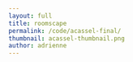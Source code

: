 ```yaml
---
layout: full
title: roomscape
permalink: /code/acassel-final/
thumbnail: acassel-thumbnail.png
author: adrienne
---
```


<script src="../acassel/ammo.js"></script>
<!-- <script src="../acassel/ClothMesh.js"></script> -->
<script deferred type="module">

import * as T from '../acassel/module.js'

let t = 0

// var uniforms = {
//     amplitude: { value: 1.0 },
//     color:     { value: new T.Color( 0xff2200 ) },
//     texture:   { value: new T.TextureLoader().load( "textures/water.jpg" ) }
//   };
//   uniforms.texture.value.wrapS = uniforms.texture.value.wrapT = T.RepeatWrapping;
//   var shaderMaterial = new T.ShaderMaterial( {
//     uniforms: uniforms,
//     vertexShader:document.getElementById( 'vertexshader' ).textContent,
//     fragmentShader: document.getElementById( 'fragmentshader' ).textContent
// });

var renderer = new T.Renderer({
    color: 0xFBD2D7, ground: 0x1F11FF,
    ambient: 0xDDCEE5, light: 0xFBD2D7,
    scattering: 0.4, brightness: 0.6,
    position: { x:0, y:200, z:9000 },
    rotation: { x:0, y:0, z:0 },
    fov:50, near:0.001, far:100000,
    fog: { color:0xFBD2D7, near:1, far:1e4 },
    gl: { logarithmicDepthBuffer:true, antialias:true },
    update: (dt) => update(dt),
    onload: (context, load) => onload(context,load),
    onclick: (object={}) => { }, })

// //make the shapes
// var shapes = [];
// var geometry = new T.CubeGeometry(20, 20, 20);
// var material = new T.MeshNormalMaterial();
//positions the shapes randomly
// for (var i = 0; i < 400; i ++) {
// var mesh = new T.Mesh(geometry, material);
// mesh.position.x = Math.random() * 400 - 200
// mesh.position.y = Math.random() * 400 - 200
// mesh.position.z = Math.random() * 400 - 200

//shapes.push(mesh);


// }
var worldDepth = 1000

// var clay = new Pizzicato.Sound('../acassel/TRAX/clay.wav', function() {
//     // Sound loaded!
//     clay.play();
// });

// var sharps1 = new Pizzicato.Sound('../acassel/TRAX/sharps1.wav',
//   () => sharps1.play())

// var sharps2 = new Pizzicato.Sound('../acassel/TRAX/sharps2.wav',
//   () => sharps2.play())

// var squiggle = new Pizzicato.Sound('../acassel/TRAX/squiggle.wav',
//   () => squiggle.play())

// var chimes = new Pizzicato.Sound('../acassel/TRAX/chimes.wav', function() {
//     chimes.play();
// });

// var airways = new Pizzicato.Sound('../acassel/TRAX/airways.wav', function() {
//     airways.play();
// });

// var dust = new Pizzicato.Sound('../acassel/TRAX/airways.wav', function() {
//     dust.play();
// });

function stopSound () {
    clay.stop();
    sharps1.stop();
    sharps2.stop();
    squiggle.stop();
    chimes.stop();
    dust.stop();

}


// var sound = new T.Pizzicato.({
//     source: 'wave',
//     options: { type: 'sawtooth', frequency: 146.83 }
// });

// var sound2 = new T.Pizzicato.Sound({
//     source: 'wave',
//     options: { type: 'sine', frequency: 246.94 }

// });

//animations
function changeFrequency(n) {
 return Math.sin(n)*700 + 800;
}

function changeFrequencyB(n) {
  return Math.sin(n)*200 + 400
}

function changeFrequencyC(n){
  return Math.sin(n)
}

function changeFrequencyD(n){
  return Math.cos(n)
}

//sound modulation
// var lowPassFilter = new Pizzicato.Effects.LowPassFilter({
//     frequency: 400,
//     peak: 10
//   });
// var distortion = new Pizzicato.Effects.Distortion({
//     gain: 1
// });
// var tremolo = new Pizzicato.Effects.Tremolo({
//     speed: 10,
//     depth: 0.8,
//     mix: 0.8
// });
// var ringModulator = new Pizzicato.Effects.RingModulator({
//     speed: 30,
//     distortion: 1,
//     mix: 0.5
// });

// var stereoPanner = new Pizzicato.Effects.StereoPanner({
//     pan: 0
// });

// sound.addEffect(lowPassFilter);
// sound.addEffect(distortion);
// sound.addEffect(tremolo);
// sound.addEffect(ringModulator);
//sound.play();

// sound2.addEffect(stereoPanner);
//sound2.play();


//primitives

function createShape(geometry, material) {

  let mesh = new T.Mesh(geometry, material)
  mesh.receiveShadows = mesh.castShadows = true
  return mesh
}

let cube = createShape(
  new T.CubeGeometry(50, 50, 50),
  new T.MeshPhongMaterial())

let sphere = createShape(
  new T.SphereGeometry(10, 10, 10),
  new T.MeshBasicMaterial())


let blob = createShape(
  new T.SphereGeometry(60, 60, 60),
  //new T.MeshStandardMaterial({ color:0xFFFFFF, emission: 0xFF00AA }))
  new T.MeshPhongMaterial())
// let other = createShape(new T.PlaneGeometry(2000, 2000, -1, worldDepth-1), )

//mesh.geometry.rotateX(-Math.PI/2)


// for (var i=0, l=blob.geometry.vertices.length; i<l; ++i) //   let v = blob.geometry.vertices[i]
//   v.x += Math.sin(i*0.5)
//   v.y += Math.cos(i*0.5)
//   v.z += Math.sin(i*0.5)
// }
// var materialShader
// var material = new T.MeshNormalMaterial({flatShading: true})
var shader = {
    uniforms: {
      time: {value:0},
      speed: {value:4},
      tDiffuse: {value:null} },

    vertexShader: `
      varying vec2 vUv;
      varying vec3 vNormal;
      uniform float time, speed;

      void main() {
          vUv = uv;
          gl_Position = projectionMatrix * modelViewMatrix * vec4(position, 1.0);
          float theta = sin(time*speed+position.y)/20.0;
          float c = cos(theta);
          float s = sin(theta);
          mat3 m = mat3(c, 0, s, 0, 1, 0, -s, 0, c);
          vec3 transformed = vec3(position)*m;
          mat4 modelView = viewMatrix * modelMatrix;
          mat4 modelViewProjection = projectionMatrix * modelView;
          vNormal = (modelView * vec4(normal.xyz, 0.0)).xyz*m;
          // vec3 vNormal = (modelViewMatrix * vec4(normal.xyz, 0.0)).xyz*m;
          gl_Position = projectionMatrix * modelViewMatrix * vec4(position.xyz, 1.0);
          // gl_Position.xyz = vNormal*m; // HERE BE DRAGONS
          gl_Position = projectionMatrix * modelViewMatrix * vec4(transformed, 1.0);
      }`,

    fragmentShader: `
      varying vec2 vUv;
      varying vec3 vNormal;
      uniform sampler2D tDiffuse;
      uniform float time, speed;

      vec3 rgb2hsv(vec3 c) {
          vec4 K = vec4(0.0, -1.0 / 3.0, 2.0 / 3.0, -1.0);
          vec4 p = mix(vec4(c.bg, K.wz), vec4(c.gb, K.xy), step(c.b, c.g));
          vec4 q = mix(vec4(p.xyw, c.r), vec4(c.r, p.yzx), step(p.x, c.r));
          float d = q.x - min(q.w, q.y);
          float e = 1.0e-10;
          return vec3(abs(q.z + (q.w - q.y) / (6.0 * d + e)), d / (q.x + e), q.x);
      }

      vec3 hsv2rgb(vec3 c) {
          vec4 K = vec4(1.0, 2.0 / 3.0, 1.0 / 3.0, 3.0);
          vec3 p = abs(fract(c.xxx + K.xyz) * 6.0 - K.www);
          return c.z * mix(K.xxx, clamp(p - K.xxx, 0.0, 1.0), c.y);
      }


      vec3 packNormalToRGB(const in vec3 normal) {
        return normalize(normal) * 0.5 + 0.5; }

      void main() {
        float opacity = 0.2;
        float saturation = 0.05, hue = 20.6, brightness =0.9;
        float yellowAmount = 0.9;
        vec3 tint = vec3(0.9, 0.5, 0.9);
        vec3 light = vec3(0.5, 0.2, 1.0);
        light = normalize(light);
        float dProd = max(0.0, dot(vNormal, light));
        gl_FragColor = texture2D(tDiffuse,vUv);
        //gl_FragColor = vec4(vNormal,0.25);
        vec3 color = rgb2hsv(packNormalToRGB(vNormal));
        // color.r += cos(time*speed*0.1);
        color = vec3(
          mix(color.r,1.0,hue),
          mix(color.g,1.0,saturation),
          mix(color.b,1.0,brightness));
        color = hsv2rgb(color);
        float avg = mix(color.r, color.g, 0.5);
        float distillR = mix(avg, color.r, yellowAmount);
        float distillG = mix(avg, color.g, yellowAmount);
        float tintAmount = 0.8;
        color.rgb = vec3(distillR, distillG, color.b);
        // color.rgb *= dProd;
        gl_FragColor = vec4(mix(color, tint, tintAmount), opacity);
        // gl_FragColor = vec4(dProd*0.5, dProd, dProd*0.2, 1.0);
      }`
}

var material = new T.ShaderMaterial(shader)

const lawOfCos = (t,a,b) => Math.cos(a)*Math.cos(b)+Math.sin(a)*Math.sin(b)*Math.cos(t)

function update(dt) { t += dt
  changeFrequency(t)
  cube.position.set(0, 0, changeFrequency(t)/5)
  sphere.scale.set(changeFrequencyC(t*50), changeFrequencyC(t*50), changeFrequencyC(t*50))
  sphere.position.set(changeFrequencyC(t)*400,0,changeFrequencyD(t)*200)
  sphere.material.color.setHex(0xFFFF00)
  // lowPassFilter.frequency = changeFrequency(t)
  // distortion.gain = changeFrequency(t)*0.0005
  // tremolo.speed = changeFrequencyC(t)*10
  // ringModulator.speed = changeFrequency(t)
  // stereoPanner.pan = changeFrequencyC(t)
  // cube.geometry.change = changeFrequency(t)*0.05
  //sound2.frequency = changeFrequency(t*50)
  var fixDrift = 1
  if (blob.geometry.vertices[0].y > 60) fixDrift = 1
  else fixDrift = 0
  // if (T.Vector3.Subtract(blob.geometry.vertices[i],blob.position)>200) fixDrift = -fixDrift

  for (var i=0, l=blob.geometry.vertices.length; i<l; ++i) {
    let v = blob.geometry.vertices[i], q = i/l;
    let z = v.z + lawOfCos(t+q, v.x, v.y) - 0.5 * fixDrift
    let y = v.y + lawOfCos(t+q, v.y, v.z) - 0.5 * fixDrift
    let x = v.x + lawOfCos(t+q, v.z, v.x) - 0.5 * fixDrift

    v.set(x,y,z)
    // v.z += Math.cos(v.x)*Math.cos(v.y)+Math.sin(v.x)*Math.sin(v.y)*Math.cos(t+q)
    // v.x += Math.cos(t+q)
    // v.y += Math.sin(t+q)
    shader.uniforms.time.value = performance.now() / 1000
    shader.uniforms.speed.value = 3
  }


  //blob.geometry.vertices.needsUpdate = true
  blob.geometry.needsUpdate = true
  blob.geometry.verticesNeedUpdate = true
  blob.material.needsUpdate = true

  for (var i = 0; i <400; i++){
    let mesh = []
    cube.rotation.x += changeFrequencyB(t)*0.000001;
    cube.rotation.y += 0.00001;
    cube.rotation.z += 0.00001;
    cube.position.x = Math.random() * 400 - 200
    cube.position.y = Math.random() * 400 - 200
    cube.position.z = Math.random() * 400 - 200
    sphere.position.x = Math.random() * 400 - 200
    sphere.position.y = Math.random() * 400 - 200
    sphere.position.z = Math.random() * 400 - 200

    mesh.push(cube)

  }



  //ballCloth.update(dt)
}

// var ballCloth = new T.ClothMesh({})
//     ballCloth.cloth.position.set(100,0,0)
//     renderer.scene.add(ballCloth.cloth)



async function onload(context, load) {
  var path = '../acassel/Models'
  var loader = new T.ModelLoader()
  var soundLoader = new T.SoundsLoader('../acassel/TRAX/')
  var background = await loader.load(`${path}/group2/scene.gltf`, `${path}/room1/scene.gltf`)
  var wildNonsense = background.scene.children[0]
      wildNonsense.scale.set(0.5, 0.5, 0.5)
      wildNonsense.material = material
      wildNonsense.renderOrder = 0
      context.scene.add(wildNonsense)
      T.applyMaterial(wildNonsense, (thing) => {
      //T.applyMaterial(wildNonsense, ({material}) => {
          if (thing.material===undefined) return
          thing.material = material
          thing.material.needsUpdate = true })

  // var background2 = await loader.load(`${path}/spikes-1/scene.gltf`)
  // var wildNonsense2 = background2.scene.children[0]
  //     wildNonsense2.scale.set(0.5, 0.5, 0.5)
  //     wildNonsense2.material = material
  //     wildNonsense2.renderOrder = 0
  //     context.scene.add(wildNonsense2)
  //     T.applyMaterial(wildNonsense2, (thing) => {
  //     //T.applyMaterial(wildNonsense2, ({material}) => {
  //         if (thing.material===undefined) return
          // thing.material = material
  //         thing.material.needsUpdate = true })

  var model = await loader.load(path + '/group2/scene.gltf')
  var object = model.scene.children[0]
      object.scale.set(1, 1, 1)
      object.material = material
      //context.scene.add(object)
      // T.applyMaterial(object, (thing) => {
      //     if (thing.material===undefined) return
      //     // thing.material = new T.MeshPhongMaterial({})
      //     thing.material.needsUpdate = true })

    var model1 = await loader.load(path + '/room1/scene.gltf')
    var object1 = model1.scene.children[0]
        object1.scale.set(1, 1, 1)
        object.material = material
        renderer.scene.add(object1)

    var model2 = await loader.load(path + '/group2/scene.gltf')
    var object2 = model2.scene.children[0]
        object2.scale.set(1, 1, 1)
        renderer.scene.add(object2)

    var title = await loader.load(path + '/words/scene.gltf')
    var object3 = title.scene.children[0]
        object3.scale.set(1, 1, 1)
        object3.position.set(-30,200, 7000)
        renderer.scene.add(object3)

    // var scroll = await loader.load(path + '/scroll/scene.gltf')
    // var words = title.scene.children[0]
    //     words.scale.set(1, 1, 1)
    //     words.position.set(0, 300, 7000)
    //     renderer.scene.add(words)

  context.scene.add(cube)
  context.scene.add(sphere)
  context.scene.add(blob)

  let clayFile = await soundLoader.load('clay.wav')
  let clay = new T.PositionalAudio(context.listener)
      clay.setBuffer(clayFile)
      clay.setRefDistance(20)
      clay.setLoop(true)
      clay.play()
      context.listener.add(clay)
      context.add(clay)
      clay.position.set(0, 0, 0)


  let chimesFile = await soundLoader.load('chimes.wav')
  let chimes = new T.PositionalAudio(context.listener)
      chimes.setBuffer(chimesFile)
      chimes.setRefDistance(100)
      chimes.setLoop(true)
      chimes.play()
      context.add(chimes)

  let squiggleFile = await soundLoader.load('squiggle.wav')
  let squiggle = new T.PositionalAudio(context.listener)
      squiggle.setBuffer(squiggleFile)
      squiggle.setRefDistance(100)
      squiggle.setLoop(true)
      //squiggle.play()
      context.add(squiggle)

  let dustFile = await soundLoader.load('dust.wav')
  let dust = new T.PositionalAudio(context.listener)
      dust.setBuffer(dustFile)
      dust.setRefDistance(100)
      dust.setLoop(true)
      //dust.play()
      context.add(dust)

}

//sawtoothWave.play();
//sound.play();
//sound.play(10);
// function soundPlayer() {
//   sound.play();
// }

function keyListener(event) {
  switch (event.keyCode) {
    case 32: stopSound(); break // spacebar
    case 74 + 32: clay.play(), renderer.scene.add(sphere); break // J
    case 75: renderer.scene.add(mesh); break // K
    case 75 + 32: renderer.scene.remove(mesh); break // k
  }
}

// var counter = 0;
// // 100 iterations
// var increase = Math.PI * 2 / 100;
// var x, y;

// for ( i = 0; i <= 1; i += 0.01 ) {
//   x = i;
//   y = Math.sin( counter ) / 2 + 0.5;
//   counter += increase;
// }

// console.log(x, y);

document.addEventListener ('keypress', keyListener);

// let object = null
// let sphere = new T.Mesh(new T.BoxGeometry( 1, 1, 1 ), new T.MeshNormalMaterial())

// function update (time) {
// 	object.position.set(0,0,0)
// 	sphere.position.set(0,0,0)
// }

// async function onload (context) {
//   	var modelLoader = new T.ModelLoader()
//   	object = await modelLoader.load('../acassel/Models/spikyball.obj')
//   	console.log(object.children[0]);
//   	context.add(object.children[0]);
//   	console.log(`sphere: ${sphere}, position: ${context.camera.position.y}`)
//   	context.scene.add(sphere)
// }

///////ADD SYNCHOPATED HIGH HATS

  </script>
  </body>
</html>



